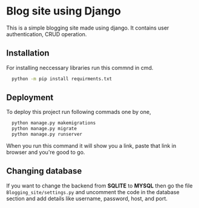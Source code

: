 
# Blog site using Django

This is a simple blogging site made using django. It contains
user authentication, CRUD operation.



## Installation

For installing neccessary libraries run this commnd in cmd.

```bash
  python -m pip install requirments.txt
```
    
## Deployment

To deploy this project run following commads one by one,

```bash
  python manage.py makemigrations
  python manage.py migrate
  python manage.py runserver
```

When you run this command it will show you a link, paste that link
in browser and you're good to go.

## Changing database

If you want to change the backend from **SQLITE** to **MYSQL** then 
go the file `Blogging_site/settings.py` and uncomment the code in the
database section and add details like username, password, host, and port.

  